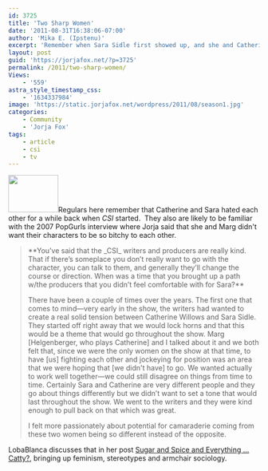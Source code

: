 ```yaml
---
id: 3725
title: 'Two Sharp Women'
date: '2011-08-31T16:38:06-07:00'
author: 'Mika E. (Ipstenu)'
excerpt: 'Remember when Sara Sidle first showed up, and she and Catherine were enemies?  LobaBlanca has a nice post about all that.'
layout: post
guid: 'https://jorjafox.net/?p=3725'
permalink: /2011/two-sharp-women/
Views:
    - '559'
astra_style_timestamp_css:
    - '1634337984'
image: 'https://static.jorjafox.net/wordpress/2011/08/season1.jpg'
categories:
    - Community
    - 'Jorja Fox'
tags:
    - article
    - csi
    - tv
---
```


<img class="alignleft size-thumbnail wp-image-3726" title="season1" src="//static.jorjafox.net/wordpress/2011/08/season1-210x140.jpg" alt="" width="100" height="75" />Regulars here remember that Catherine and Sara hated each other for a while back when _CSI_ started.  They also are likely to be familiar with the 2007 PopGurls interview where Jorja said that she and Marg didn't want their characters to be so bitchy to each other.
<blockquote>**You’ve said that the _CSI_ writers and producers are really kind. That if there’s someplace you don’t really want to go with the character, you can talk to them, and generally they’ll change the course or direction. When was a time that you brought up a path w/the producers that you didn’t feel comfortable with for Sara?**

There have been a couple of times over the years. The first one that comes to mind—very early in the show, the writers had wanted to create a real solid tension between Catherine Willows and Sara Sidle. They started off right away that we would lock horns and that this would be a theme that would go throughout the show. Marg [Helgenberger, who plays Catherine] and I talked about it and we both felt that, since we were the only women on the show at that time, to have [us] fighting each other and jockeying for position was an area that we were hoping that [we didn't have] to go. We wanted actually to work well together—we could still disagree on things from time to time. Certainly Sara and Catherine are very different people and they go about things differently but we didn’t want to set a tone that would last throughout the show. We went to the writers and they were kind enough to pull back on that which was great.

I felt more passionately about potential for camaraderie coming from these two women being so different instead of the opposite.</blockquote>
LobaBlanca discusses that in her post <a href="http://lobablanca.com/blog09/2011/08/30/sugar-and-spice-and-everything-catty/">Sugar and Spice and Everything ... Catty?</a>, bringing up feminism, stereotypes and armchair sociology.
